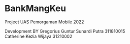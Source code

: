 # BankMangKeu
Project UAS Pemorgaman Mobile 2022

Development BY 
Gregorius Guntur Sunardi Putra  311810015 <br>
Catherine Kezia Wijaya          31210002

